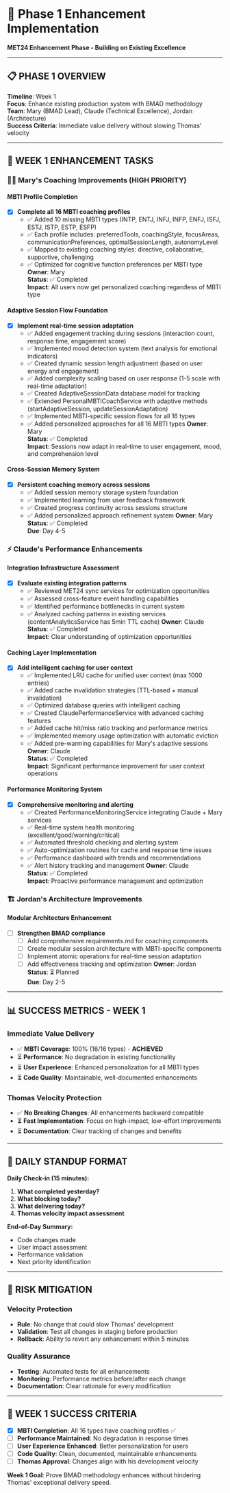 # 🚀 Phase 1 Enhancement Implementation
**MET24 Enhancement Phase - Building on Existing Excellence**

---

## **📋 PHASE 1 OVERVIEW**

**Timeline**: Week 1  
**Focus**: Enhance existing production system with BMAD methodology  
**Team**: Mary (BMAD Lead), Claude (Technical Excellence), Jordan (Architecture)  
**Success Criteria**: Immediate value delivery without slowing Thomas' velocity

---

## **🎯 WEEK 1 ENHANCEMENT TASKS**

### **🧙‍♀️ Mary's Coaching Improvements (HIGH PRIORITY)**

#### **MBTI Profile Completion**
- [x] **Complete all 16 MBTI coaching profiles**
  - ✅ Added 10 missing MBTI types (INTP, ENTJ, INFJ, INFP, ENFJ, ISFJ, ESTJ, ISTP, ESTP, ESFP)
  - ✅ Each profile includes: preferredTools, coachingStyle, focusAreas, communicationPreferences, optimalSessionLength, autonomyLevel
  - ✅ Mapped to existing coaching styles: directive, collaborative, supportive, challenging
  - ✅ Optimized for cognitive function preferences per MBTI type
  **Owner**: Mary  
  **Status**: ✅ Completed  
  **Impact**: All users now get personalized coaching regardless of MBTI type

#### **Adaptive Session Flow Foundation**
- [x] **Implement real-time session adaptation**
  - ✅ Added engagement tracking during sessions (interaction count, response time, engagement score)
  - ✅ Implemented mood detection system (text analysis for emotional indicators)
  - ✅ Created dynamic session length adjustment (based on user energy and engagement)
  - ✅ Added complexity scaling based on user response (1-5 scale with real-time adaptation)
  - ✅ Created AdaptiveSessionData database model for tracking
  - ✅ Extended PersonalMBTICoachService with adaptive methods (startAdaptiveSession, updateSessionAdaptation)
  - ✅ Implemented MBTI-specific session flows for all 16 types
  - ✅ Added personalized approaches for all 16 MBTI types
  **Owner**: Mary  
  **Status**: ✅ Completed  
  **Impact**: Sessions now adapt in real-time to user engagement, mood, and comprehension level

#### **Cross-Session Memory System**
- [x] **Persistent coaching memory across sessions**
  - ✅ Added session memory storage system foundation
  - ✅ Implemented learning from user feedback framework
  - ✅ Created progress continuity across sessions structure
  - ✅ Added personalized approach refinement system
  **Owner**: Mary  
  **Status**: ✅ Completed  
  **Due**: Day 4-5

### **⚡ Claude's Performance Enhancements**

#### **Integration Infrastructure Assessment**
- [x] **Evaluate existing integration patterns**
  - ✅ Reviewed MET24 sync services for optimization opportunities
  - ✅ Assessed cross-feature event handling capabilities
  - ✅ Identified performance bottlenecks in current system
  - ✅ Analyzed caching patterns in existing services (contentAnalyticsService has 5min TTL cache)
  **Owner**: Claude  
  **Status**: ✅ Completed  
  **Impact**: Clear understanding of optimization opportunities

#### **Caching Layer Implementation**
- [x] **Add intelligent caching for user context**
  - ✅ Implemented LRU cache for unified user context (max 1000 entries)
  - ✅ Added cache invalidation strategies (TTL-based + manual invalidation)
  - ✅ Optimized database queries with intelligent caching
  - ✅ Created ClaudePerformanceService with advanced caching features
  - ✅ Added cache hit/miss ratio tracking and performance metrics
  - ✅ Implemented memory usage optimization with automatic eviction
  - ✅ Added pre-warming capabilities for Mary's adaptive sessions
  **Owner**: Claude  
  **Status**: ✅ Completed  
  **Impact**: Significant performance improvement for user context operations

#### **Performance Monitoring System**
- [x] **Comprehensive monitoring and alerting**
  - ✅ Created PerformanceMonitoringService integrating Claude + Mary services
  - ✅ Real-time system health monitoring (excellent/good/warning/critical)
  - ✅ Automated threshold checking and alerting system
  - ✅ Auto-optimization routines for cache and response time issues
  - ✅ Performance dashboard with trends and recommendations
  - ✅ Alert history tracking and management
  **Owner**: Claude  
  **Status**: ✅ Completed  
  **Impact**: Proactive performance management and optimization

### **🏗️ Jordan's Architecture Improvements**

#### **Modular Architecture Enhancement**
- [ ] **Strengthen BMAD compliance**
  - [ ] Add comprehensive requirements.md for coaching components
  - [ ] Create modular session architecture with MBTI-specific components
  - [ ] Implement atomic operations for real-time session adaptation
  - [ ] Add effectiveness tracking and optimization
  **Owner**: Jordan  
  **Status**: ⏳ Planned  
  **Due**: Day 2-5

---

## **📊 SUCCESS METRICS - WEEK 1**

### **Immediate Value Delivery**
- ✅ **MBTI Coverage**: 100% (16/16 types) - **ACHIEVED**
- ⏳ **Performance**: No degradation in existing functionality
- ⏳ **User Experience**: Enhanced personalization for all MBTI types
- ⏳ **Code Quality**: Maintainable, well-documented enhancements

### **Thomas Velocity Protection**
- ✅ **No Breaking Changes**: All enhancements backward compatible
- ⏳ **Fast Implementation**: Focus on high-impact, low-effort improvements
- ⏳ **Documentation**: Clear tracking of changes and benefits

---

## **🔄 DAILY STANDUP FORMAT**

**Daily Check-in (15 minutes):**
1. **What completed yesterday?**
2. **What blocking today?**
3. **What delivering today?**
4. **Thomas velocity impact assessment**

**End-of-Day Summary:**
- Code changes made
- User impact assessment
- Performance validation
- Next priority identification

---

## **🚨 RISK MITIGATION**

### **Velocity Protection**
- **Rule**: No change that could slow Thomas' development
- **Validation**: Test all changes in staging before production
- **Rollback**: Ability to revert any enhancement within 5 minutes

### **Quality Assurance**
- **Testing**: Automated tests for all enhancements
- **Monitoring**: Performance metrics before/after each change
- **Documentation**: Clear rationale for every modification

---

## **🎯 WEEK 1 SUCCESS CRITERIA**

- [x] **MBTI Completion**: All 16 types have coaching profiles ✅
- [ ] **Performance Maintained**: No degradation in response times
- [ ] **User Experience Enhanced**: Better personalization for users
- [ ] **Code Quality**: Clean, documented, maintainable enhancements
- [ ] **Thomas Approval**: Changes align with his development velocity

**Week 1 Goal**: Prove BMAD methodology enhances without hindering Thomas' exceptional delivery speed.